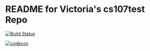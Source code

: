# README for Victoria's cs107test Repo

[![Build Status](https://travis-ci.com/vditomasso/cs107test.svg?branch=master)](https://travis-ci.com/vditomasso/cs107test.svg?branch=master)

[![codecov](https://codecov.io/gh/vditomasso/cs107test/branch/master/graph/badge.svg?token=1E2TZPNBA7)](https://codecov.io/gh/vditomasso/cs107test)
